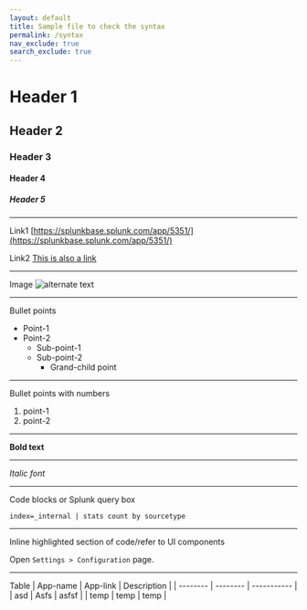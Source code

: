 ```yaml
---
layout: default
title: Sample file to check the syntax
permalink: /syntax
nav_exclude: true
search_exclude: true
---
```


# Header 1

## Header 2

### Header 3

#### Header 4

##### Header 5

---
Link1
[https://splunkbase.splunk.com/app/5351/](https://splunkbase.splunk.com/app/5351/)

Link2
[This is also a link](https://splunkbase.splunk.com/app/5351/)

---
Image
![alternate text](/assets/test.png)

---
Bullet points
* Point-1
* Point-2
  * Sub-point-1
  * Sub-point-2
    * Grand-child point

---
Bullet points with numbers
1. point-1
2. point-2

---
**Bold text**

---
*Italic font*

---
Code blocks or Splunk query box
```
index=_internal | stats count by sourcetype
```

---
Inline highlighted section of code/refer to UI components

Open `Settings > Configuration` page.

---
Table
| App-name | App-link | Description |
| -------- | -------- | ----------- |
| asd      | Asfs     | asfsf       |
| temp     | temp     | temp        |

